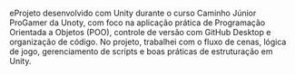  eProjeto desenvolvido com Unity durante o curso Caminho Júnior ProGamer da Unoty, com foco na aplicação prática de Programação Orientada a Objetos (POO), controle de versão com GitHub Desktop e organização de código. No projeto, trabalhei com o fluxo de cenas, lógica de jogo, gerenciamento de scripts e boas práticas de estruturação em Unity.
